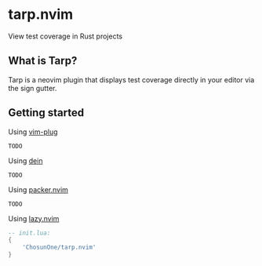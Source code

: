 # tarp.nvim
View test coverage in Rust projects

## What is Tarp?
Tarp is a neovim plugin that displays test coverage directly in your editor via the sign gutter.  

## Getting started
Using [vim-plug]()
```
TODO
```

Using [dein]()
```
TODO
```

Using [packer.nvim]()
```
TODO
```

Using [lazy.nvim]()
```lua
-- init.lua:
{
    'ChosunOne/tarp.nvim'
}
```
